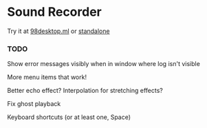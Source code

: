 
# Sound Recorder

Try it at [98desktop.ml](http://98desktop.ml/) or [standalone](http://1j01.github.io/98/sound-recorder/)


### TODO

Show error messages visibly when in window where log isn't visible

More menu items that work!

Better echo effect?
Interpolation for stretching effects?

Fix ghost playback

Keyboard shortcuts
(or at least one, Space)

